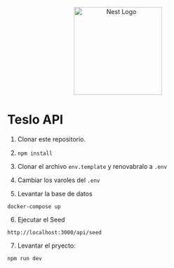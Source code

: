 <p align="center">
  <a href="http://nestjs.com/" target="blank"><img src="https://nestjs.com/img/logo-small.svg" width="200" alt="Nest Logo" /></a>
</p>

# Teslo API

1. Clonar este repositorio.
2. `npm install`
3. Clonar el archivo `env.template` y renovabralo a `.env`
4. Cambiar los varoles del `.env`

5. Levantar la base de datos

```
docker-compose up
```

6. Ejecutar el Seed

```
http://localhost:3000/api/seed
```

7. Levantar el pryecto:

```
npm run dev
```
